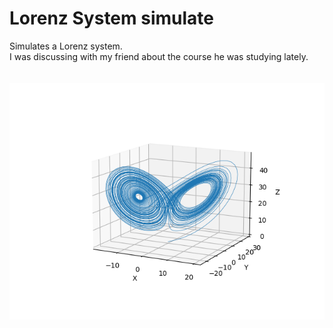 # Lorenz System simulate  
Simulates a Lorenz system. \
I was discussing with my friend about the course he was studying lately.    
  \
  \
![](Figure_1.png)